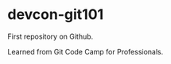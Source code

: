 devcon-git101
=============
First repository on Github.

Learned from Git Code Camp for Professionals.
